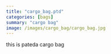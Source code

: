 ```yaml
---
title: "cargo_bag.ptd"
categories: [bags]
summary: "cargo bag"
image: /images/cargo_bag/cargo_bag.jpg
---
```

this is pateda cargo bag


